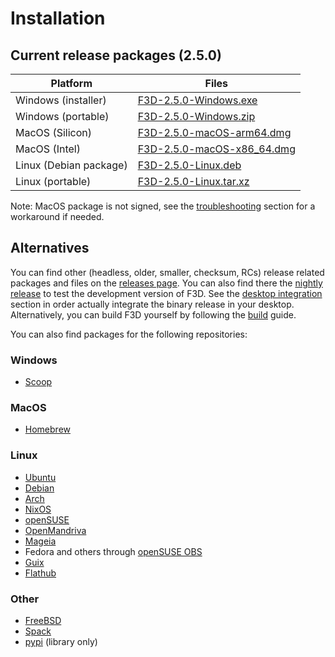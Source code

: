 # Installation

## Current release packages (2.5.0)

| Platform | Files |
| -------- | ----- |
| Windows (installer) | [F3D-2.5.0-Windows.exe](https://github.com/f3d-app/f3d/releases/download/v2.5.0/F3D-2.5.0-Windows-x86_64-raytracing.exe) |
| Windows (portable) | [F3D-2.5.0-Windows.zip](https://github.com/f3d-app/f3d/releases/download/v2.5.0/F3D-2.5.0-Windows-x86_64-raytracing.zip) |
| MacOS (Silicon) | [F3D-2.5.0-macOS-arm64.dmg](https://github.com/f3d-app/f3d/releases/download/v2.5.0/F3D-2.5.0-macOS-arm64-raytracing.dmg) |
| MacOS (Intel) | [F3D-2.5.0-macOS-x86_64.dmg](https://github.com/f3d-app/f3d/releases/download/v2.5.0/F3D-2.5.0-macOS-x86_64-raytracing.dmg) |
| Linux (Debian package) | [F3D-2.5.0-Linux.deb](https://github.com/f3d-app/f3d/releases/download/v2.5.0/F3D-2.5.0-Linux-x86_64-raytracing.deb) |
| Linux (portable) | [F3D-2.5.0-Linux.tar.xz](https://github.com/f3d-app/f3d/releases/download/v2.5.0/F3D-2.5.0-Linux-x86_64-raytracing.tar.xz) |

Note: MacOS package is not signed, see the [troubleshooting](LIMITATIONS_AND_TROUBLESHOOTING.md#macos) section for a workaround if needed.

## Alternatives

You can find other (headless, older, smaller, checksum, RCs) release related packages and files on the [releases page](https://github.com/f3d-app/f3d/releases).
You can also find there the [nightly release](https://github.com/f3d-app/f3d/releases/tag/nightly) to test the development version of F3D.
See the [desktop integration](DESKTOP_INTEGRATION.md) section in order actually integrate the binary release in your desktop.
Alternatively, you can build F3D yourself by following the [build](../dev/BUILD.md) guide.

You can also find packages for the following repositories:

### Windows

- [Scoop](https://scoop.sh/#/apps?q=f3d&s=0&d=1&o=true)

### MacOS

- [Homebrew](https://formulae.brew.sh/formula/f3d)

### Linux

- [Ubuntu](https://packages.ubuntu.com/search?keywords=f3d&searchon=names&exact=1&suite=all&section=all)
- [Debian](https://packages.debian.org/search?keywords=f3d&searchon=names&exact=1&suite=all&section=all)
- [Arch](https://archlinux.org/packages/extra/x86_64/f3d/)
- [NixOS](https://search.nixos.org/packages?query=f3d)
- [openSUSE](https://software.opensuse.org/package/f3d)
- [OpenMandriva](https://github.com/OpenMandrivaAssociation/f3d)
- [Mageia](https://madb.mageia.org/package/show/source/1/application/0/release/cauldron/name/f3d)
- Fedora and others through [openSUSE OBS](https://build.opensuse.org/package/show/home:AndnoVember:F3D/f3d)
- [Guix](https://packages.guix.gnu.org/packages/f3d/)
- [Flathub](https://flathub.org/apps/details/io.github.f3d_app.f3d)

### Other

- [FreeBSD](https://cgit.freebsd.org/ports/tree/graphics/f3d)
- [Spack](https://packages.spack.io/package.html?name=f3d)
- [pypi](https://pypi.org/project/f3d/) (library only)
